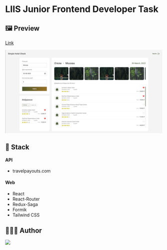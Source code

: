 # LIIS Junior Frontend Developer Task

## 🖼 Preview

<a href="https://simple-hotel-check-dev-project.netlify.app/">Link</a>

<img alt src="https://github.com/MichailShcherbakov/simple-hotel-check/blob/master/screenshots/main.png?raw=true" />

## 🚀 Stack

<h4>API</h4>

- travelpayouts.com

<h4>Web</h4>

- React
- React-Router
- Redux-Saga
- Formik
- Tailwind CSS

## 👨🏻‍💻 Author

<a href="https://github.com/MichailShcherbakov" style="border-radius: 50%; overflow: 'hidden';">
  <img src="https://avatars.githubusercontent.com/u/50011226?s=96&v=4" style="width: 44px"/>
</a>
